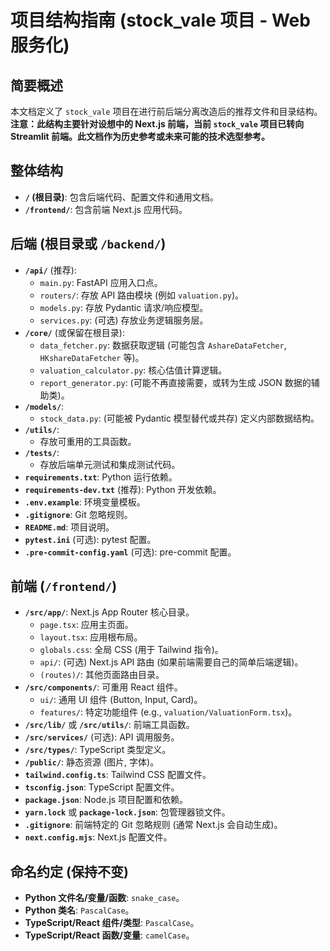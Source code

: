 # 项目结构指南 (stock_vale 项目 - Web 服务化)

## 简要概述
本文档定义了 `stock_vale` 项目在进行前后端分离改造后的推荐文件和目录结构。
**注意：此结构主要针对设想中的 Next.js 前端，当前 `stock_vale` 项目已转向 Streamlit 前端。此文档作为历史参考或未来可能的技术选型参考。**

## 整体结构
- **`/` (根目录)**: 包含后端代码、配置文件和通用文档。
- **`/frontend/`**: 包含前端 Next.js 应用代码。

## 后端 (根目录或 `/backend/`)

- **`/api/`** (推荐):
    - `main.py`: FastAPI 应用入口点。
    - `routers/`: 存放 API 路由模块 (例如 `valuation.py`)。
    - `models.py`: 存放 Pydantic 请求/响应模型。
    - `services.py`: (可选) 存放业务逻辑服务层。
- **`/core/`** (或保留在根目录):
    - `data_fetcher.py`: 数据获取逻辑 (可能包含 `AshareDataFetcher`, `HKshareDataFetcher` 等)。
    - `valuation_calculator.py`: 核心估值计算逻辑。
    - `report_generator.py`: (可能不再直接需要，或转为生成 JSON 数据的辅助类)。
- **`/models/`**:
    - `stock_data.py`: (可能被 Pydantic 模型替代或共存) 定义内部数据结构。
- **`/utils/`**:
    - 存放可重用的工具函数。
- **`/tests/`**:
    - 存放后端单元测试和集成测试代码。
- **`requirements.txt`**: Python 运行依赖。
- **`requirements-dev.txt`** (推荐): Python 开发依赖。
- **`.env.example`**: 环境变量模板。
- **`.gitignore`**: Git 忽略规则。
- **`README.md`**: 项目说明。
- **`pytest.ini`** (可选): pytest 配置。
- **`.pre-commit-config.yaml`** (可选): pre-commit 配置。

## 前端 (`/frontend/`)

- **`/src/app/`**: Next.js App Router 核心目录。
    - `page.tsx`: 应用主页面。
    - `layout.tsx`: 应用根布局。
    - `globals.css`: 全局 CSS (用于 Tailwind 指令)。
    - `api/`: (可选) Next.js API 路由 (如果前端需要自己的简单后端逻辑)。
    - `(routes)/`: 其他页面路由目录。
- **`/src/components/`**: 可重用 React 组件。
    - `ui/`: 通用 UI 组件 (Button, Input, Card)。
    - `features/`: 特定功能组件 (e.g., `valuation/ValuationForm.tsx`)。
- **`/src/lib/`** 或 **`/src/utils/`**: 前端工具函数。
- **`/src/services/`** (可选): API 调用服务。
- **`/src/types/`**: TypeScript 类型定义。
- **`/public/`**: 静态资源 (图片, 字体)。
- **`tailwind.config.ts`**: Tailwind CSS 配置文件。
- **`tsconfig.json`**: TypeScript 配置文件。
- **`package.json`**: Node.js 项目配置和依赖。
- **`yarn.lock`** 或 **`package-lock.json`**: 包管理器锁文件。
- **`.gitignore`**: 前端特定的 Git 忽略规则 (通常 Next.js 会自动生成)。
- **`next.config.mjs`**: Next.js 配置文件。

## 命名约定 (保持不变)
- **Python 文件名/变量/函数**: `snake_case`。
- **Python 类名**: `PascalCase`。
- **TypeScript/React 组件/类型**: `PascalCase`。
- **TypeScript/React 函数/变量**: `camelCase`。
